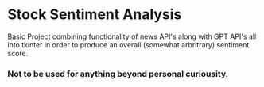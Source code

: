 # Stock Sentiment Analysis
Basic Project combining functionality of news API's along with GPT API's all into tkinter in order to produce an overall (somewhat arbritrary) sentiment score.


### Not to be used for anything beyond personal curiousity. 
